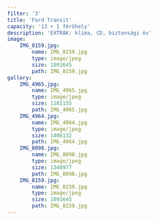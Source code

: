 ```yaml
---
filter: '3'
title: 'Ford Transit'
capacity: '13 + 1 férőhely'
description: 'EXTRÁK: klíma, CD, biztonsági öv'
image:
    IMG_8159.jpg:
        name: IMG_8159.jpg
        type: image/jpeg
        size: 1091645
        path: IMG_8159.jpg
gallery:
    IMG_4965.jpg:
        name: IMG_4965.jpg
        type: image/jpeg
        size: 1181155
        path: IMG_4965.jpg
    IMG_4964.jpg:
        name: IMG_4964.jpg
        type: image/jpeg
        size: 1406132
        path: IMG_4964.jpg
    IMG_8098.jpg:
        name: IMG_8098.jpg
        type: image/jpeg
        size: 1348977
        path: IMG_8098.jpg
    IMG_8159.jpg:
        name: IMG_8159.jpg
        type: image/jpeg
        size: 1091645
        path: IMG_8159.jpg
---
```


